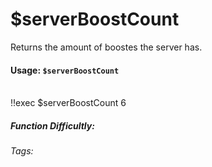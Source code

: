 # $serverBoostCount
Returns the amount of boostes the server has.

#### Usage: `$serverBoostCount`
<br/>
<discord-messages>
	<discord-message :bot="false" role-color="#ffcc9a" author="Member">
		!!exec $serverBoostCount
	</discord-message>
	<discord-message :bot="true" role-color="#0099ff" author="Custom Command" avatar="https://media.discordapp.net/avatars/725721249652670555/781224f90c3b841ba5b40678e032f74a.webp">
		6
	</discord-message>
</discord-messages>

##### Function Difficultly: <Badge type="tip" text="Easy" vertical="middle" /> 
###### Tags: <Badge type="tip" text="Server" vertical="middle" /> <Badge type="tip" text="Boosts" vertical="middle" /> <Badge type="tip" text="boosting" vertical="middle" /> <Badge type="tip" text="Guild" vertical="middle" />